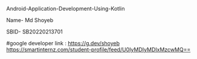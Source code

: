 Android-Application-Development-Using-Kotlin

Name- Md Shoyeb

SBID- SB20220213701

#google developer link : https://g.dev/shoyeb 
https://smartinternz.com/student-profile/feed/U0IyMDIyMDIxMzcwMQ==
